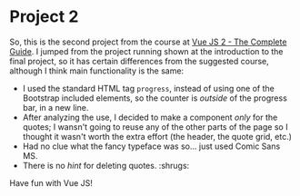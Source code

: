 # Project 2

So, this is the second project from the course at
[Vue JS 2 - The Complete Guide](https://www.udemy.com/vuejs-2-the-complete-guide/). I jumped from the project running
shown at the introduction to the final project, so it has certain differences from the suggested course, although
I think main functionality is the same:

- I used the standard HTML tag `progress`, instead of using one of the Bootstrap included elements, so the counter
is *outside* of the progress bar, in a new line.
- After analyzing the use, I decided to make a component *only* for the quotes; I wansn't going to reuse
any of the other parts of the page so I thought it wasn't worth the extra effort (the header, the quote grid, etc.)
- Had no clue what the fancy typeface was so... just used Comic Sans MS.
- There is no *hint* for deleting quotes. :shrugs:

Have fun with Vue JS!